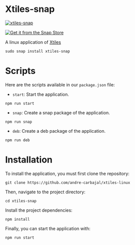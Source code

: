 # Xtiles-snap

[![xtiles-snap](https://snapcraft.io/xtiles-snap/badge.svg)](https://snapcraft.io/xtiles-snap)

[![Get it from the Snap Store](https://snapcraft.io/static/images/badges/en/snap-store-black.svg)](https://snapcraft.io/xtiles-snap)

A linux application of [Xtiles](https://xtiles.app/)

```
sudo snap install xtiles-snap
```

# Scripts

Here are the scripts available in our `package.json` file:

- `start`: Start the application.
```
npm run start
```

- `snap`: Create a snap package of the application.
```
npm run snap
```

- `deb`: Create a deb package of the application.
```
npm run deb
```

# Installation
To install the application, you must first clone the repository:

```
git clone https://github.com/andre-carbajal/xtiles-linux
```
Then, navigate to the project directory:
```
cd xtiles-snap
```
Install the project dependencies:
```
npm install
```
Finally, you can start the application with:
```
npm run start
```
